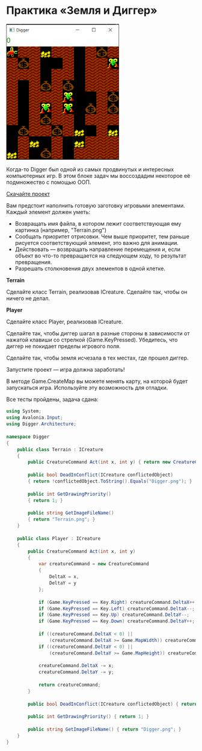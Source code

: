 # Практика «Земля и Диггер»

<p float="left">
<img src="Digger.png" width="300" />
</p>

Когда-то Digger был одной из самых продвинутых и интересных компьютерных игр. В этом блоке задач мы воссоздадим некоторое её подмножество с помощью ООП.

[Скачайте проект](Digger.zip)

Вам предстоит наполнить готовую заготовку игровыми элементами. Каждый элемент должен уметь:
- Возвращать имя файла, в котором лежит соответствующая ему картинка (например, "Terrain.png")
- Сообщать приоритет отрисовки. Чем выше приоритет, тем раньше рисуется соответствующий элемент, это важно для анимации.
- Действовать — возвращать направление перемещения и, если объект во что-то превращается на следующем ходу, то результат превращения.
- Разрешать столкновения двух элементов в одной клетке.

**Terrain**

Сделайте класс Terrain, реализовав ICreature. Сделайте так, чтобы он ничего не делал.

**Player**

Сделайте класс Player, реализовав ICreature.

Сделайте так, чтобы диггер шагал в разные стороны в зависимости от нажатой клавиши со стрелкой (Game.KeyPressed). Убедитесь, что диггер не покидает пределы игрового поля.

Сделайте так, чтобы земля исчезала в тех местах, где прошел диггер.

Запустите проект — игра должна заработать!

В методе Game.CreateMap вы можете менять карту, на которой будет запускаться игра. Используйте эту возможность для отладки.


Все тесты пройдены, задача сдана:
```cs
using System;
using Avalonia.Input;
using Digger.Architecture;

namespace Digger
{
    public class Terrain : ICreature
    {
        public CreatureCommand Act(int x, int y) { return new CreatureCommand(); }
    
        public bool DeadInConflict(ICreature conflictedObject)
        { return !conflictedObject.ToString().Equals("Digger.png"); }
    
        public int GetDrawingPriority()
        { return 1; }
    
        public string GetImageFileName()
        { return "Terrain.png"; }
    }
    
    public class Player : ICreature
    {
        public CreatureCommand Act(int x, int y)
        {
            var creatureCommand = new CreatureCommand
            {
                DeltaX = x,
                DeltaY = y
            };
    
            if (Game.KeyPressed == Key.Right) creatureCommand.DeltaX++;
            if (Game.KeyPressed == Key.Left) creatureCommand.DeltaX--;
            if (Game.KeyPressed == Key.Up) creatureCommand.DeltaY--;
            if (Game.KeyPressed == Key.Down) creatureCommand.DeltaY++;
    
            if ((creatureCommand.DeltaX < 0) ||
                (creatureCommand.DeltaX >= Game.MapWidth)) creatureCommand.DeltaX = x;
            if ((creatureCommand.DeltaY < 0) ||
                (creatureCommand.DeltaY >= Game.MapHeight)) creatureCommand.DeltaY = y;
    
            creatureCommand.DeltaX -= x;
            creatureCommand.DeltaY -= y;
    
            return creatureCommand;
        }
    
        public bool DeadInConflict(ICreature conflictedObject) { return false; }
    
        public int GetDrawingPriority() { return 1; }
    
        public string GetImageFileName() { return "Digger.png"; }
    }
}
```
